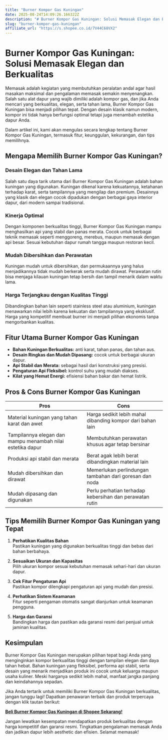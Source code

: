 ```yaml
---
title: "Burner Kompor Gas Kuningan"
date: 2025-08-24T14:09:26.166322Z
description: "# Burner Kompor Gas Kuningan: Solusi Memasak Elegan dan Berkualitas  ..."
slug: "burner-kompor-gas-kuningan"
affiliate_url: "https://s.shopee.co.id/7V44C68VX2"
---
```

# Burner Kompor Gas Kuningan: Solusi Memasak Elegan dan Berkualitas  

Memasak adalah kegiatan yang membutuhkan peralatan andal agar hasil masakan maksimal dan pengalaman memasak semakin menyenangkan. Salah satu alat dapur yang wajib dimiliki adalah kompor gas, dan jika Anda mencari yang berkualitas, elegan, serta tahan lama, Burner Kompor Gas Kuningan bisa menjadi pilihan tepat. Dengan desain klasik namun modern, kompor ini tidak hanya berfungsi optimal tetapi juga menambah estetika dapur Anda.  

Dalam artikel ini, kami akan mengulas secara lengkap tentang Burner Kompor Gas Kuningan, termasuk fitur, keunggulan, kekurangan, dan tips memilihnya.  

## Mengapa Memilih Burner Kompor Gas Kuningan?  

### Desain Elegan dan Tahan Lama  

Salah satu daya tarik utama dari Burner Kompor Gas Kuningan adalah bahan kuningan yang digunakan. Kuningan dikenal karena kekuatannya, ketahanan terhadap karat, serta tampilannya yang mengilap dan premium. Desainnya yang klasik dan elegan cocok dipadukan dengan berbagai gaya interior dapur, dari modern sampai tradisional.  

### Kinerja Optimal  

Dengan komponen berkualitas tinggi, Burner Kompor Gas Kuningan mampu menghasilkan api yang stabil dan panas merata. Cocok untuk berbagai teknik memasak seperti menggoreng, merebus, maupun memasak dengan api besar. Sesuai kebutuhan dapur rumah tangga maupun restoran kecil.  

### Mudah Dibersihkan dan Perawatan  

Kuningan mudah untuk dibersihkan, dan permukaannya yang halus menjadikannya tidak mudah berkerak serta mudah dirawat. Perawatan rutin bisa menjaga kilauan kuningan tetap bersih dan tampil menarik dalam waktu lama.  

### Harga Terjangkau dengan Kualitas Tinggi  

Dibandingkan bahan lain seperti stainless steel atau aluminium, kuningan menawarkan nilai lebih karena kekuatan dan tampilannya yang eksklusif. Harga yang kompetitif membuat burner ini menjadi pilihan ekonomis tanpa mengorbankan kualitas.  

## Fitur Utama Burner Kompor Gas Kuningan  

- **Bahan Kuningan Berkualitas:** anti karat, tahan panas, dan tahan aus.  
- **Desain Ringkas dan Mudah Dipasang:** cocok untuk berbagai ukuran dapur.  
- **Api Stabil dan Merata:** sebagai hasil dari konstruksi yang presisi.  
- **Pengaturan Api Fleksibel:** kontrol suhu yang mudah diakses.  
- **Kilat yang Hemat Energi:** efisiensi bahan bakar dan hemat listrik.  

## Pros & Cons Burner Kompor Gas Kuningan  

| **Pros**                                              | **Cons**                                                     |  
|--------------------------------------------------------|--------------------------------------------------------------|  
| Material kuningan yang tahan karat dan awet           | Harga sedikit lebih mahal dibanding kompor dari bahan lain  |  
| Tampilannya elegan dan mampu menambah nilai estetika dapur | Membutuhkan perawatan khusus agar tetap bersinar         |  
| Produksi api stabil dan merata                         | Berat agak lebih berat dibandingkan material lain          |  
| Mudah dibersihkan dan dirawat                         | Memerlukan perlindungan tambahan dari goresan dan noda   |  
| Mudah dipasang dan digunakan                           | Perlu perhatian terhadap kebersihan dan perawatan rutin |  

## Tips Memilih Burner Kompor Gas Kuningan yang Tepat  

1. **Perhatikan Kualitas Bahan**  
Pastikan kuningan yang digunakan berkualitas tinggi dan bebas dari bahan berbahaya.  

2. **Sesuaikan Ukuran dan Kapasitas**  
Pilih ukuran kompor sesuai kebutuhan memasak sehari-hari dan ukuran dapur.  

3. **Cek Fitur Pengaturan Api**  
Pastikan kompor dilengkapi pengaturan api yang mudah dan presisi.  

4. **Perhatikan Sistem Keamanan**  
Fitur seperti pengaman otomatis sangat dianjurkan untuk keamanan pengguna.  

5. **Harga dan Garansi**  
Bandingkan harga dan pastikan ada garansi resmi dari penjual untuk jaminan kualitas.  

## Kesimpulan  

Burner Kompor Gas Kuningan merupakan pilihan tepat bagi Anda yang menginginkan kompor berkualitas tinggi dengan tampilan elegan dan daya tahan hebat. Bahan kuningan yang fleksibel, performa api stabil, serta desain yang menarik menjadikan produk ini cocok untuk keluarga maupun usaha kuliner. Meski harganya sedikit lebih mahal, manfaat jangka panjang dan keindahannya sepadan.  

Jika Anda tertarik untuk memiliki Burner Kompor Gas Kuningan berkualitas, jangan tunggu lagi! Dapatkan penawaran terbaik dan produk terpercaya dengan klik tautan berikut:  

[**Beli Burner Kompor Gas Kuningan di Shopee Sekarang!**](https://s.shopee.co.id/7V44C68VX2)  

Jangan lewatkan kesempatan mendapatkan produk berkualitas dengan harga kompetitif dan garansi resmi. Tingkatkan pengalaman memasak Anda dan jadikan dapur lebih aesthetic dan efisien. Selamat memasak!